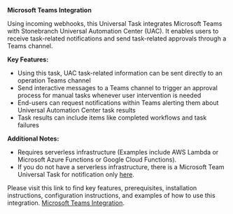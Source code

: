 <p><strong>Microsoft Teams Integration</strong></p>
<p>Using incoming webhooks, this Universal Task integrates Microsoft Teams with Stonebranch Universal Automation Center (UAC). It enables users to receive task-related notifications and send task-related approvals through a Teams channel.&nbsp;</p>
<p><strong>Key Features:</strong></p>
<ul>
<li>Using this task, UAC task-related information can be sent directly to an operation Teams channel</li>
<li>Send interactive messages to a Teams channel to trigger an approval process for manual tasks whenever user intervention is needed</li>
<li>End-users can request notifications within Teams alerting them about Universal Automation Center task results</li>
<li>Task results can include items like completed workflows and task failures</li>
</ul>
<p><strong>Additional Notes:&nbsp;</strong></p>
<ul>
<li>Requires serverless infrastructure (Examples include AWS Lambda or Microsoft Azure Functions or Google Cloud Functions).</li>
<li>If you do not have a serverless infrastructure, there is a Microsoft Team Universal Task for notification only&nbsp;<a href="https://marketplace.stonebranch.com/all/universal-tasks/77/universal-task-for-microsoft-teams-messaging" target="_self">here</a>.&nbsp;</li>
</ul>
Please visit this link to find key features, prerequisites, installation instructions, configuration instructions, and examples of how to use this integration. 
<a href="https://docs.stonebranch.com/confluence/display/UC69/UAC+-+Microsoft+Teams+Integration" target="_self">Microsoft Teams Integration</a>.&nbsp;</li>
